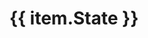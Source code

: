 ---
layout: layouts/results
className: "state-results-page static-page"
pagination:
  data: csvData.stantecMABD
  size: 1
  alias: item
  addAllPagesToCollections: true
title: '{{ item.State }}'
permalink: "/states/{{ item.Abbr | slug }}/index.html"
---